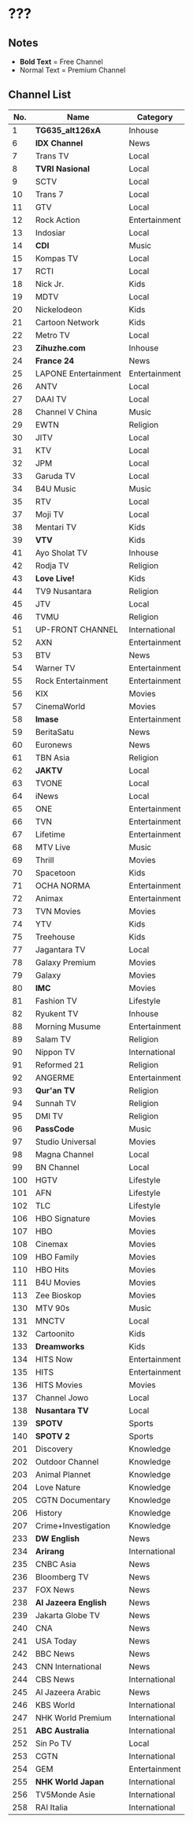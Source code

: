 # ???
## Notes
* **Bold Text** = Free Channel
* Normal Text = Premium Channel
## Channel List
No. | Name | Category
-- | -- | --
1 | **TG635_alt126xA** | Inhouse
6 | **IDX Channel** | News
7 | Trans TV | Local
8 | **TVRI Nasional** | Local
9 | SCTV | Local
10 | Trans 7 | Local
11 | GTV | Local
12 | Rock Action | Entertainment
13 | Indosiar | Local
14 | **CDI** | Music
15 | Kompas TV | Local
17 | RCTI | Local
18 | Nick Jr. | Kids
19 | MDTV | Local
20 | Nickelodeon | Kids
21 | Cartoon Network | Kids
22 | Metro TV | Local
23 | **Zihuzhe.com** | Inhouse
24 | **France 24** | News
25 | LAPONE Entertainment | Entertainment
26 | ANTV | Local
27 | DAAI TV | Local
28 | Channel V China | Music
29 | EWTN | Religion
30 | JITV | Local
31 | KTV | Local
32 | JPM | Local
33 | Garuda TV | Local
34 | B4U Music | Music
35 | RTV | Local
37 | Moji TV | Local
38 | Mentari TV | Kids
39 | **VTV** | Kids
41 | Ayo Sholat TV | Inhouse
42 | Rodja TV | Religion
43 | **Love Live!** | Kids
44 | TV9 Nusantara | Religion
45 | JTV | Local
46 | TVMU | Religion
51 | UP-FRONT CHANNEL | International
52 | AXN | Entertainment
53 | BTV | News
54 | Warner TV | Entertainment
55 | Rock Entertainment | Entertainment
56 | KIX | Movies
57 | CinemaWorld | Movies
58 | **Imase** | Entertainment
59 | BeritaSatu | News
60 | Euronews | News
61 | TBN Asia | Religion
62 | **JAKTV** | Local
63 | TVONE | Local
64 | iNews | Local
65 | ONE | Entertainment
66 | TVN | Entertainment
67 | Lifetime | Entertainment
68 | MTV Live | Music
69 | Thrill | Movies
70 | Spacetoon | Kids
71 | OCHA NORMA | Entertainment
72 | Animax | Entertainment
73 | TVN Movies | Movies
74 | YTV | Kids
75 | Treehouse | Kids
77 | Jagantara TV | Local
78 | Galaxy Premium | Movies
79 | Galaxy | Movies
80 | **IMC** | Movies
81 | Fashion TV | Lifestyle
82 | Ryukent TV | Inhouse
88 | Morning Musume | Entertainment
89 | Salam TV | Religion
90 | Nippon TV | International
91 | Reformed 21 | Religion
92 | ANGERME | Entertainment
93 | **Qur'an TV** | Religion
94 | Sunnah TV | Religion
95 | DMI TV | Religion
96 | **PassCode** | Music
97 | Studio Universal | Movies
98 | Magna Channel | Local
99 | BN Channel | Local
100 | HGTV | Lifestyle
101 | AFN | Lifestyle
102 | TLC | Lifestyle
106 | HBO Signature | Movies
107 | HBO | Movies
108 | Cinemax | Movies
109 | HBO Family | Movies
110 | HBO Hits | Movies
111 | B4U Movies | Movies
113 | Zee Bioskop | Movies
130 | MTV 90s | Music
131 | MNCTV | Local
132 | Cartoonito | Kids
133 | **Dreamworks** | Kids
134 | HITS Now | Entertainment
135 | HITS | Entertainment
136 | HITS Movies | Movies
137 | Channel Jowo | Local
138 | **Nusantara TV** | Local
139 | **SPOTV** | Sports
140 | **SPOTV 2** | Sports
201 | Discovery | Knowledge
202 | Outdoor Channel | Knowledge
203 | Animal Plannet | Knowledge
204 | Love Nature | Knowledge
205 | CGTN Documentary | Knowledge
206 | History | Knowledge
207 | Crime+Investigation | Knowledge
233 | **DW English** | News
234 | **Arirang** | International
235 | CNBC Asia | News
236 | Bloomberg TV | News
237 | FOX News | News
238 | **Al Jazeera English** | News
239 | Jakarta Globe TV | News
240 | CNA | News
241 | USA Today | News
242 | BBC News | News
243 | CNN International | News
244 | CBS News | International
245 | Al Jazeera Arabic | News
246 | KBS World | International
247 | NHK World Premium | International
251 | **ABC Australia** | International
252 | Sin Po TV | Local
253 | CGTN | International
254 | GEM | Entertainment
255 | **NHK World Japan** | International
256 | TV5Monde Asie | International
258 | RAI Italia | International
